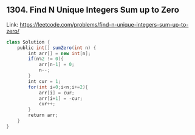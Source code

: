 ## 1304. Find N Unique Integers Sum up to Zero
Link: https://leetcode.com/problems/find-n-unique-integers-sum-up-to-zero/

```java
class Solution {
    public int[] sumZero(int n) {
        int arr[] = new int[n];
        if(n%2 != 0){
            arr[n-1] = 0;
            n--;
        }
        int cur = 1;
        for(int i=0;i<n;i+=2){
            arr[i] = cur;
            arr[i+1] = -cur;
            cur++;
        }
        return arr;
    }
}
```
